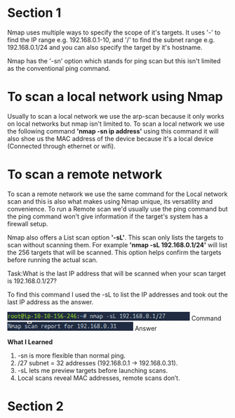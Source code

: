 # Section 1 

Nmap uses multiple ways to specify the scope of it's targets.
It uses '-' to find the IP range e.g. 192.168.0.1-10, and '/' to find the subnet range e.g. 192.168.0.1/24 and you can also specify the target by it's hostname.

Nmap has the '-sn' option which stands for ping scan but this isn't limited as the conventional ping command.

# To scan a local network using Nmap

Usually to scan a local network we use the arp-scan because it only works on local networks but nmap isn't limited to.
To scan a local network we use the following command **'nmap -sn ip address'** using this command it will also shoe us the MAC address of the device because it's a local device (Connected through ethernet or wifi). 

# To scan a remote network

To scan a remote network we use the same command for the Local network scan and this is also what makes using Nmap unique, its versatility and convenience.
To run a Remote scan we'd usually use the ping command but the ping command won't give information if the target's system has a firewall setup.

Nmap also offers a List scan option **'-sL'**. This scan only lists the targets to scan without scanning them.
For example **'nmap -sL 192.168.0.1/24'** will list the 256 targets that will be scanned. This option helps confirm the targets before running the actual scan.


Task:What is the last IP address that will be scanned when your scan target is 192.168.0.1/27?

To find this command I used the -sL to list the IP addresses and took out the last IP address as the answer.

![](Picture1.png) Command 
![](Picture2.png) Answer

**What I Learned**

1. -sn is more flexible than normal ping.
2. /27 subnet = 32 addresses (192.168.0.1 → 192.168.0.31).
3. -sL lets me preview targets before launching scans.
4. Local scans reveal MAC addresses, remote scans don’t.

# Section 2

